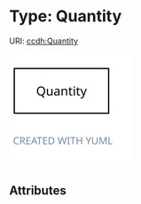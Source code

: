 
# Type: Quantity




URI: [ccdh:Quantity](https://ccdh.org/Quantity)


![img](images/Quantity.svg)

## Attributes


